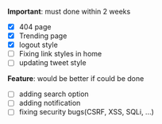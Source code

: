 **Important**: must done within 2 weeks
- [X] 404 page
- [X] Trending page
- [X] logout style
- [ ] Fixing link styles in home
- [ ] updating tweet style

**Feature**: would be better if could be done
- [ ] adding search option
- [ ] adding notification
- [ ] fixing security bugs(CSRF, XSS, SQLi, ...)
